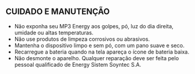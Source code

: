 ## CUIDADO E MANUTENÇÃO

* Não exponha seu MP3 Energy aos golpes, pó, luz do dia direita, umidade ou altas temperaturas.
* Não use produtos de limpeza corrosivos ou abrasivos.
* Mantenha o dispositivo limpo e sem pó, com um pano suave e seco.
* Recarregue a bateria quando na tela apareça o ícone de bateria baixa.
* Não desmonte o aparelho. Qualquer reparação deve ser feita pelo pessoal qualificado de Energy Sistem Soyntec S.A.
